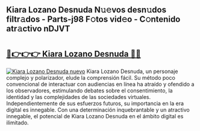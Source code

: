 ## Kiara Lozano Desnuda N𝚞𝚎vos desn𝚞dos filtr𝚊dos - Parts-j98 F𝚘tos vid𝚎o - C𝚘ntenido atr𝚊ctivo nDJVT

# <h2><a href="http://mbd2qsg.tromn.icu/?c=Kiara+Lozano+Desnuda">🔗👉👉👉 Kiara Lozano Desnuda 🔗🔗</a></h2>

[![Kiara Lozano Desnuda nuevo](https://i.imgur.com/pEAQMta.gif)](http://mbd2qsg.tromn.icu/?c=Kiara+Lozano+Desnuda)
Kiara Lozano Desnuda, un personaje complejo y polarizador, elude la comprensión fácil. Su método poco convencional de interactuar con audiencias en línea ha atraído y ofendido a los observadores, estimulando debates sobre el consentimiento, la identidad y las complejidades de las sociedades virtuales. Independientemente de sus esfuerzos futuros, su importancia en la era digital es innegable. Con una determinación inquebrantable y un atractivo innegable, el potencial de Kiara Lozano Desnuda en el ámbito digital es ilimitado.

